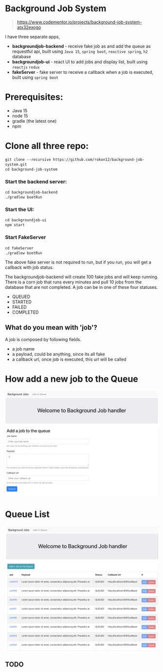 Background Job System
=====================
> https://www.codementor.io/projects/background-job-system-atx32exogo

I have three separate apps,
- **backgroundjob-backend** - receive fake job as and add the queue as requestful api, built using `Java 15`, `spring boot`, `reactive spring`, `h2` database
- **backgroundjob-ui** - react UI to add jobs and display list, built using `reactjs` `redux`
- **fakeServer** - fake server to receive a callback when a job is executed, built using `spring boot`

# Prerequisites:
- Java 15
- node 15
- gradle (the latest one)
- npm 

# Clone all three repo: 
```
git clone --recursive https://github.com/rokon12/background-job-system.git
cd background-job-system
```

### Start the backend server:
```
cd backgroundjob-backend
./gradlew bootRun
```

### Start the UI:
```
cd backgroundjob-ui
npm start
```

### Start FakeServer
```
cd fakeServer
./gradlew bootRun
```
The above fake server is not required to run, but if you run, you will get a callback with job status.


The backgroundjob-backend will create 100 fake jobs and will keep running. There is a corn job that runs every minutes and
pull 10 jobs from the database that are not completed.
A job can be in one of these four statuses.
- QUEUED
- STARTED
- FAILED
- COMPLETED 

## What do you mean with 'job'?

A job is composed by following fields.
- a job name
- a payload, could be anything, since its all fake
- a callback url, once job is executed, this url will be called

# How add a new job to the Queue 
![addToQueue](images/addToQueue.png)

# Queue List
![QueueList](images/queueList.png)

## TODO
